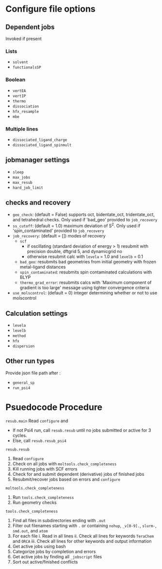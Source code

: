 # Configure file options
## Dependent jobs
Invoked if present
### Lists
- `solvent`
- `functionalsSP`
### Boolean
- `vertEA`
- `vertIP`
- `thermo`
- `dissociation`
- `hfx_resample`
- `mbe`
### Multiple lines
- `dissociated_ligand_charge`
- `dissociated_ligand_spinmult`

## jobmanager settings
- `sleep`
- `max_jobs`
- `max_resub`
- `hard_job_limit`
## checks and recovery
- `geo_check`: (default = False) supports oct, bidentate_oct, tridentate_oct, and tetrahedral checks. Only used if 'bad_geo' provided to `job_recovery`
- `ss_cutoff`: (default = 1.0) maximum deviation of S<sup>2</sup>. Only used if 'spin_contaminated' provided to `job_recovery`
- `job_recovery`: (default = []) modes of recovery
  - `scf`
    - if oscillating (standard deviation of energy > 1) resubmit with precision double, dftgrid 5, and dynamicgrid no
    - otherwise resubmit calc with `levela` = 1.0 and `levelb` = 0.1
  - `bad_geo`: resubmits bad geometries from initial geometry with frozen metal-ligand distances
  - `spin_contaminated`: resubmits spin contaminated calculations with BLYP
  - `thermo_grad_error`: resubmits calcs with 'Maximum component of gradient is too large' message using tighter convergence criteria
- `use_molscontrol`: (default = 0) integer determining whether or not to use molscontrol

## Calculation settings
- `levela`
- `levelb`
- `method`
- `hfx`
- `dispersion`

## Other run types
Provide json file path after :
- `general_sp`
- `run_psi4`

# Psuedocode Procedure
`resub.main`
Read `configure` and
- If not Psi4 run, call `resub.resub` until no jobs submitted or active for 3 cycles.
- Else, call `resub.resub_psi4`

`resub.resub`
1. Read `configure`
2. Check on all jobs with `moltools.check_completeness` 
3. Kill running jobs with SCF errors
4. Check for and submit dependent (derivative) jobs of finished jobs
5. Resubmit/recover jobs based on errors and `configure`

`moltools.check_completeness`
1. Run `tools.check_completeness`
2. Run geometry checks

`tools.check_completeness`
1. Find all files in subdirectories ending with `.out`
2. Filter out filenames starting with `.` or containing `nohup`, `_v[0-9].`, `slurm-`, `smd.out`, and `atom`
3. For each file
    i. Read in all lines
    ii. Check all lines for keywords `TeraChem` and `ORCA`
    iii. Check all lines for other keywords and output information
4. Get active jobs using bash
5. Categorize jobs by completion and errors
6. Get active jobs by finding all `_jobscript` files
7. Sort out active/finished conflicts